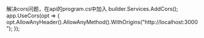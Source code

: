 解决cors问题，在api的program.cs中加入
builder.Services.AddCors();
app.UseCors(opt =>
{
    opt.AllowAnyHeader().AllowAnyMethod().WithOrigins("http://localhost:3000");
});
